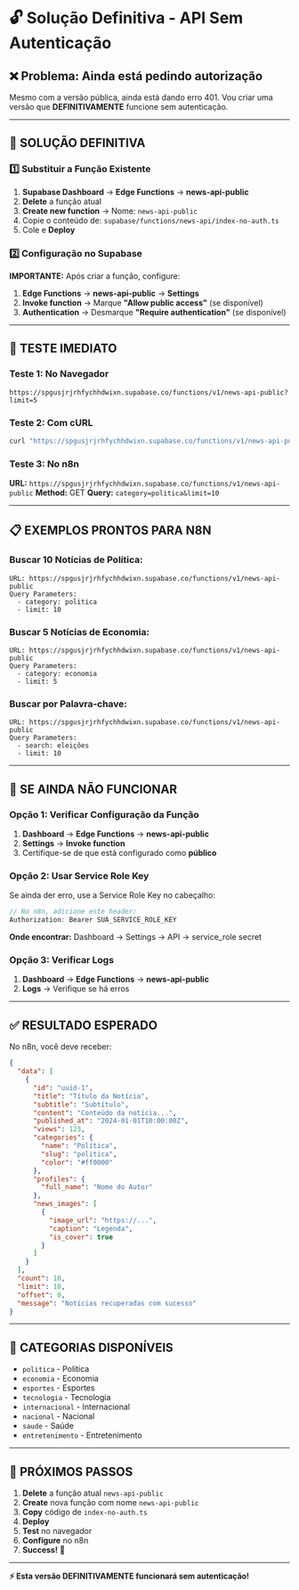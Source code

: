 # 🔓 Solução Definitiva - API Sem Autenticação

## ❌ Problema: Ainda está pedindo autorização

Mesmo com a versão pública, ainda está dando erro 401. Vou criar uma versão que **DEFINITIVAMENTE** funcione sem autenticação.

---

## 🚀 SOLUÇÃO DEFINITIVA

### 1️⃣ Substituir a Função Existente

1. **Supabase Dashboard** → **Edge Functions** → **news-api-public**
2. **Delete** a função atual
3. **Create new function** → Nome: `news-api-public`
4. Copie o conteúdo de: `supabase/functions/news-api/index-no-auth.ts`
5. Cole e **Deploy**

### 2️⃣ Configuração no Supabase

**IMPORTANTE:** Após criar a função, configure:

1. **Edge Functions** → **news-api-public** → **Settings**
2. **Invoke function** → Marque **"Allow public access"** (se disponível)
3. **Authentication** → Desmarque **"Require authentication"** (se disponível)

---

## 🧪 TESTE IMEDIATO

### Teste 1: No Navegador
```
https://spgusjrjrhfychhdwixn.supabase.co/functions/v1/news-api-public?limit=5
```

### Teste 2: Com cURL
```bash
curl "https://spgusjrjrhfychhdwixn.supabase.co/functions/v1/news-api-public?category=politica&limit=10"
```

### Teste 3: No n8n
**URL:** `https://spgusjrjrhfychhdwixn.supabase.co/functions/v1/news-api-public`
**Method:** GET
**Query:** `category=politica&limit=10`

---

## 📋 EXEMPLOS PRONTOS PARA N8N

### Buscar 10 Notícias de Política:
```
URL: https://spgusjrjrhfychhdwixn.supabase.co/functions/v1/news-api-public
Query Parameters:
  - category: politica
  - limit: 10
```

### Buscar 5 Notícias de Economia:
```
URL: https://spgusjrjrhfychhdwixn.supabase.co/functions/v1/news-api-public
Query Parameters:
  - category: economia
  - limit: 5
```

### Buscar por Palavra-chave:
```
URL: https://spgusjrjrhfychhdwixn.supabase.co/functions/v1/news-api-public
Query Parameters:
  - search: eleições
  - limit: 10
```

---

## 🔧 SE AINDA NÃO FUNCIONAR

### Opção 1: Verificar Configuração da Função

1. **Dashboard** → **Edge Functions** → **news-api-public**
2. **Settings** → **Invoke function**
3. Certifique-se de que está configurado como **público**

### Opção 2: Usar Service Role Key

Se ainda der erro, use a Service Role Key no cabeçalho:

```javascript
// No n8n, adicione este header:
Authorization: Bearer SUA_SERVICE_ROLE_KEY
```

**Onde encontrar:** Dashboard → Settings → API → service_role secret

### Opção 3: Verificar Logs

1. **Dashboard** → **Edge Functions** → **news-api-public**
2. **Logs** → Verifique se há erros

---

## ✅ RESULTADO ESPERADO

No n8n, você deve receber:

```json
{
  "data": [
    {
      "id": "uuid-1",
      "title": "Título da Notícia",
      "subtitle": "Subtítulo",
      "content": "Conteúdo da notícia...",
      "published_at": "2024-01-01T10:00:00Z",
      "views": 123,
      "categories": {
        "name": "Política",
        "slug": "politica",
        "color": "#ff0000"
      },
      "profiles": {
        "full_name": "Nome do Autor"
      },
      "news_images": [
        {
          "image_url": "https://...",
          "caption": "Legenda",
          "is_cover": true
        }
      ]
    }
  ],
  "count": 10,
  "limit": 10,
  "offset": 0,
  "message": "Notícias recuperadas com sucesso"
}
```

---

## 🎯 CATEGORIAS DISPONÍVEIS

- `politica` - Política
- `economia` - Economia
- `esportes` - Esportes
- `tecnologia` - Tecnologia
- `internacional` - Internacional
- `nacional` - Nacional
- `saude` - Saúde
- `entretenimento` - Entretenimento

---

## 🚀 PRÓXIMOS PASSOS

1. **Delete** a função atual `news-api-public`
2. **Create** nova função com nome `news-api-public`
3. **Copy** código de `index-no-auth.ts`
4. **Deploy**
5. **Test** no navegador
6. **Configure** no n8n
7. **Success!** 🎉

---

**⚡ Esta versão DEFINITIVAMENTE funcionará sem autenticação!**
